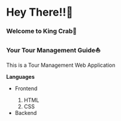 <h1>Hey There!!🌝</h1>

<h3>Welcome to King Crab🦀</h3>
<h3>Your Tour Management Guide⛵</h3>

<p>This is a Tour Management Web Application</p>
<p><b>Languages</b></p>
<ul>
  <li>Frontend</li>
  <ol>
    <li>HTML</li>
  <li>CSS</li>
  </ol>
  <li>Backend</li>
</ul>
